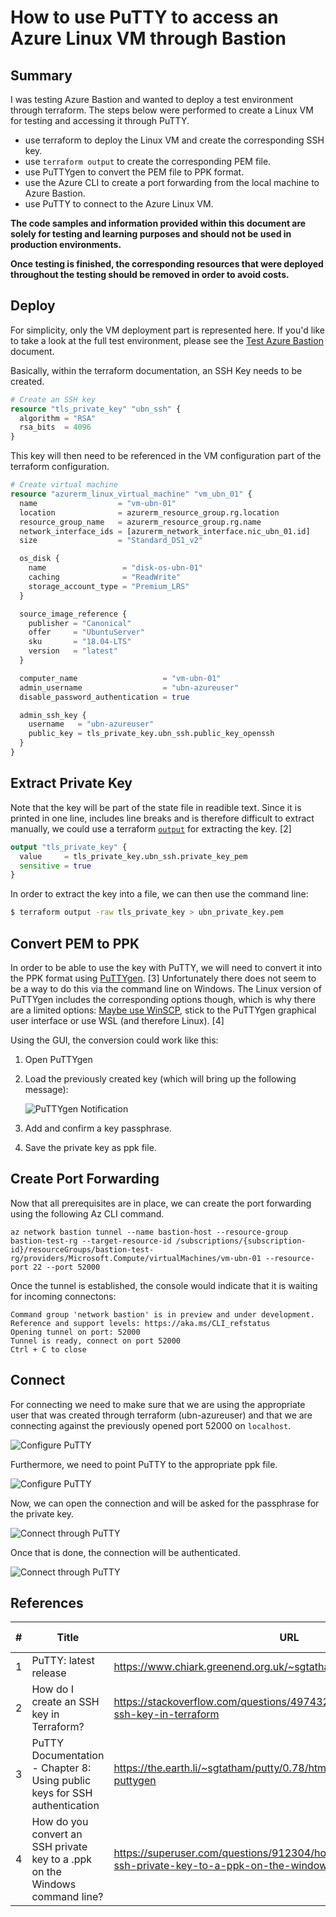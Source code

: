 # How to use PuTTY to access an Azure Linux VM through Bastion

## Summary

I was testing Azure Bastion and wanted to deploy a test environment through terraform. The steps below were performed to create a Linux VM for testing and accessing it through PuTTY.  

- use terraform to deploy the Linux VM and create the corresponding SSH key.
- use `terraform output` to create the corresponding PEM file.
- use PuTTYgen to convert the PEM file to PPK format.
- use the Azure CLI to create a port forwarding from the local machine to Azure Bastion.
- use PuTTY to connect to the Azure Linux VM.

**The code samples and information provided within this document are solely for testing and learning purposes and should not be used in production environments.**

**Once testing is finished, the corresponding resources that were deployed throughout the testing should be removed in order to avoid costs.**

## Deploy

For simplicity, only the VM deployment part is represented here. If you'd like to take a look at the full test environment, please see the [Test Azure Bastion](Test_Azure_Bastion.md) document.

Basically, within the terraform documentation, an SSH Key needs to be created.

```terraform
# Create an SSH key
resource "tls_private_key" "ubn_ssh" {
  algorithm = "RSA"
  rsa_bits  = 4096
}
```

This key will then need to be referenced in the VM configuration part of the terraform configuration. 

```terraform
# Create virtual machine
resource "azurerm_linux_virtual_machine" "vm_ubn_01" {
  name                  = "vm-ubn-01"
  location              = azurerm_resource_group.rg.location
  resource_group_name   = azurerm_resource_group.rg.name
  network_interface_ids = [azurerm_network_interface.nic_ubn_01.id]
  size                  = "Standard_DS1_v2"

  os_disk {
    name                 = "disk-os-ubn-01"
    caching              = "ReadWrite"
    storage_account_type = "Premium_LRS"
  }

  source_image_reference {
    publisher = "Canonical"
    offer     = "UbuntuServer"
    sku       = "18.04-LTS"
    version   = "latest"
  }

  computer_name                   = "vm-ubn-01"
  admin_username                  = "ubn-azureuser"
  disable_password_authentication = true

  admin_ssh_key {
    username   = "ubn-azureuser"
    public_key = tls_private_key.ubn_ssh.public_key_openssh
  }
}
```

## Extract Private Key

Note that the key will be part of the state file in readible text. Since it is printed in one line, includes line breaks and is therefore difficult to extract manually, we could use a terraform [`output`](https://stackoverflow.com/questions/49743220/how-do-i-create-an-ssh-key-in-terraform) for extracting the key. [2]

```terraform
output "tls_private_key" {
  value     = tls_private_key.ubn_ssh.private_key_pem
  sensitive = true
}
```

In order to extract the key into a file, we can then use the command line:

```bash
$ terraform output -raw tls_private_key > ubn_private_key.pem
```

## Convert PEM to PPK

In order to be able to use the key with PuTTY, we will need to convert it into the PPK format using [PuTTYgen](https://the.earth.li/~sgtatham/putty/0.78/htmldoc/Chapter8.html#pubkey-puttygen). [3] Unfortunately there does not seem to be a way to do this via the command line on Windows. The Linux version of PuTTYgen includes the corresponding options though, which is why there are a limited options: [Maybe use WinSCP](https://superuser.com/questions/912304/how-do-you-convert-an-ssh-private-key-to-a-ppk-on-the-windows-command-line), stick to the PuTTYgen graphical user interface or use WSL (and therefore Linux). [4]

Using the GUI, the conversion could work like this:

1. Open PuTTYgen
2. Load the previously created key (which will bring up the following message):

   ![PuTTYgen Notification](images/puttygen_01.png)

3. Add and confirm a key passphrase.
4. Save the private key as ppk file.

## Create Port Forwarding

Now that all prerequisites are in place, we can create the port forwarding using the following Az CLI command.

```azurecli
az network bastion tunnel --name bastion-host --resource-group bastion-test-rg --target-resource-id /subscriptions/{subscription-id}/resourceGroups/bastion-test-rg/providers/Microsoft.Compute/virtualMachines/vm-ubn-01 --resource-port 22 --port 52000
```

Once the tunnel is established, the console would indicate that it is waiting for incoming connectons:

```azurecli
Command group 'network bastion' is in preview and under development. Reference and support levels: https://aka.ms/CLI_refstatus
Opening tunnel on port: 52000
Tunnel is ready, connect on port 52000
Ctrl + C to close
```

## Connect

For connecting we need to make sure that we are using the appropriate user that was created through terraform (ubn-azureuser) and that we are connecting against the previously opened port 52000 on `localhost`.

![Configure PuTTY](images/putty_01.png)

Furthermore, we need to point PuTTY to the appropriate ppk file.

![Configure PuTTY](images/putty_02.png)

Now, we can open the connection and will be asked for the passphrase for the private key.

![Connect through PuTTY](images/putty_03.png)

Once that is done, the connection will be authenticated.

![Connect through PuTTY](images/putty_04.png)


## References
| # | Title | URL | Accessed On |
| --- | --- | --- | --- |
| 1 | PuTTY: latest release | https://www.chiark.greenend.org.uk/~sgtatham/putty/latest.html | 2022-12-19 |
| 2 | How do I create an SSH key in Terraform? | https://stackoverflow.com/questions/49743220/how-do-i-create-an-ssh-key-in-terraform | 2022-12-19 |
| 3 | PuTTY Documentation - Chapter 8: Using public keys for SSH authentication | https://the.earth.li/~sgtatham/putty/0.78/htmldoc/Chapter8.html#pubkey-puttygen | 2022-12-19 |
| 4 | How do you convert an SSH private key to a .ppk on the Windows command line? | https://superuser.com/questions/912304/how-do-you-convert-an-ssh-private-key-to-a-ppk-on-the-windows-command-line | 2022-12-19 |
